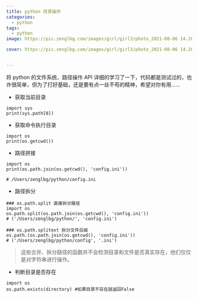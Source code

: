 ```yaml
---
title: python 目录操作
categories:
  - python
tags:
  - python
image: https://pic.zenglbg.com/images/girl/girl3/photo_2021-08-06 14.26.51.jpeg

cover: https://pic.zenglbg.com/images/girl/girl3/photo_2021-08-06 14.26.51.jpeg


---
```


将 python 的文件系统、路径操作 API 详细的学习了一下，代码都是测试过的，也许很简单，但为了打好基础，还是要有点一丝不苟的精神，希望对你有用……

- 获取当前目录

```
import sys
print(sys.path[0])
```

- 获取命令执行目录

```
import os
print(os.getcwd())
```

- 路径拼接

```
import os
print(os.path.join(os.getcwd(), 'config.ini'))

# /Users/zenglbg/python/config.ini
```

- 路径拆分

```
### os.path.split 直接拆分路径
import os
os.path.split(os.path.join(os.getcwd(), 'config.ini'))
# ('/Users/zenglbg/python/', 'config.ini')

### os.path.splitext 拆分文件后缀
os.path.(os.path.join(os.getcwd(), 'config.ini'))
# ('/Users/zenglbg/python/config', '.ini')
```

> 这些合并、拆分路径的函数并不会检测目录和文件是否真实存在，他们仅仅是对字符串进行操作。

- 判断目录是否存在

```
import os
os.path.exists(directory) #如果目录不存在就返回False
```
